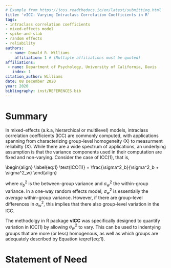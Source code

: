 ```yaml
---
# Example from https://joss.readthedocs.io/en/latest/submitting.html
title: 'vICC: Varying Intraclass Correlation Coefficients in R'
tags:
- intraclass correlation coefficients
- mixed-effects model
- spike-and-slab
- random effects
- reliability
authors:
  - name: Donald R. Williams
    affiliation: 1 # (Multiple affiliations must be quoted)
affiliations:
 - name: Department of Psychology, University of California, Davis
   index: 1
citation_author: Williams
date: 08 December 2020
year: 2020
bibliography: inst/REFERENCES.bib
---
```


# Summary
In mixed-effects (a.k.a, hierarchical or multilevel) models, intraclass
correlation coefficients (ICC) are commonly computed, with applications spanning 
from characterizing group-level homogeneity (X) to measurment reliabilty (X). While 
there are a wide spectrum of applications, an underlying assumption is that the 
variance components used in their computation are fixed and non-varying. Consider
the case of ICC(1), that is,


\begin{align}
\label{eq:1}
\text{ICC(1)} = \frac{\sigma^2_b}{\sigma^2_b + \sigma^2_w}
\end{align}


where $\sigma^2_b$ is the between-group variance and $\sigma^2_w$ the within-group variance. In
a one-way random effects model, $\sigma^2_w$ is essentially the $average$ within-group variance. 
However, if there are group-level differences in $\sigma^2_w$, this implies that there also
group-level variation in the ICC. 

The methodolgy in R package **vICC** was specifically designed
to quantify variation in ICC(1) by allowing $\sigma^2_w$ to vary. This can be used to 
indentying groups that are more (or less) homogenous, as well as which groups are adequately 
described by Equation \eqref{eq:1}.




# Statement of Need
